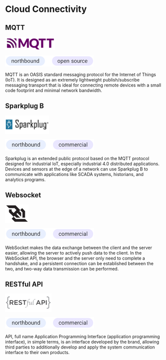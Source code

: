 # Cloud Connectivity

## MQTT

![mqtt](./assets/MQTT.png)

![north-open](./assets/north-open.png)

MQTT is an OASIS standard messaging protocol for the Internet of Things (IoT). It is designed as an extremely lightweight publish/subscribe messaging transport that is ideal for connecting remote devices with a small code footprint and minimal network bandwidth.

## Sparkplug B

![sparkplug](./assets/Sparkplug.png)

![north-commercial](./assets/north-commercial.png)

Sparkplug is an extended public protocol based on the MQTT protocol designed for industrial IoT, especially industrial 4.0 distributed applications. Devices and sensors at the edge of a network can use Sparkplug B to communicate with applications like SCADA systems, historians, and analytics programs.

## Websocket

![websocket](./assets/Websocket.png)

![north-commercial](./assets/north-commercial.png)

WebSocket makes the data exchange between the client and the server easier, allowing the server to actively push data to the client. In the WebSocket API, the browser and the server only need to complete a handshake, and a persistent connection can be established between the two, and two-way data transmission can be performed.

## RESTful API

![restful-api](./assets/RESTFUL-API.png)

![north-commercial](./assets/north-commercial.png)

API, full name Application Programming Interface (application programming interface), in simple terms, is an interface developed by the brand, allowing third parties to additionally develop and apply the system communication interface to their own products.
